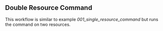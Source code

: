 ## Double Resource Command
This workflow is similar to example _001_single_resource_command_ but runs the command on two resources.